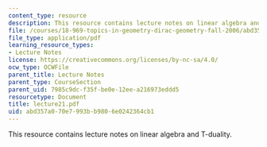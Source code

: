 ```yaml
---
content_type: resource
description: This resource contains lecture notes on linear algebra and T-duality.
file: /courses/18-969-topics-in-geometry-dirac-geometry-fall-2006/abd357a070e7993bb9806e0242364cb1_lecture21.pdf
file_type: application/pdf
learning_resource_types:
- Lecture Notes
license: https://creativecommons.org/licenses/by-nc-sa/4.0/
ocw_type: OCWFile
parent_title: Lecture Notes
parent_type: CourseSection
parent_uid: 7985c9dc-f35f-be0e-12ee-a216973eddd5
resourcetype: Document
title: lecture21.pdf
uid: abd357a0-70e7-993b-b980-6e0242364cb1
---
```

This resource contains lecture notes on linear algebra and T-duality.